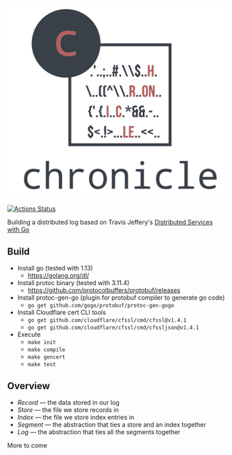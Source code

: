 <p align="center">
  <img src="images/logo.png" width="600">
</p>

[![Actions Status](https://github.com/wbrowne/chronicle/workflows/Go/badge.svg)](https://github.com/wbrowne/chronicle/actions)

Building a distributed log based on Travis Jeffery's [Distributed Services with Go](https://pragprog.com/book/tjgo/distributed-services-with-go)

## Build

- Install go (tested with 1.13)
    - https://golang.org/dl/
- Install protoc binary (tested with 3.11.4)
    - https://github.com/protocolbuffers/protobuf/releases
- Install protoc-gen-go (plugin for protobuf compiler to generate go code)
    - `go get github.com/gogo/protobuf/protoc-gen-gogo`
- Install Cloudflare cert CLI tools
    - `go get github.com/cloudflare/cfssl/cmd/cfssl@v1.4.1`
    - `go get github.com/cloudflare/cfssl/cmd/cfssljson@v1.4.1`
- Execute
    - `make init`
    - `make compile`
    - `make gencert`
    - `make test`

## Overview

- *Record* — the data stored in our log
- *Store* — the file we store records in
- *Index* — the file we store index entries in
- *Segment* — the abstraction that ties a store and an index together
- *Log* — the abstraction that ties all the segments together

More to come
